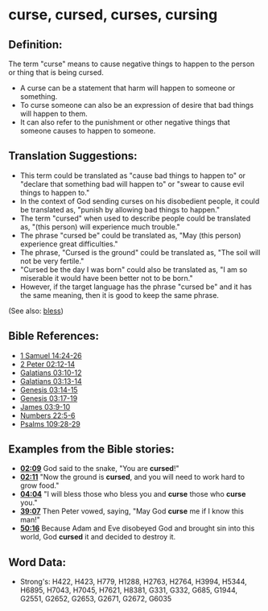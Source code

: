 # curse, cursed, curses, cursing #

## Definition: ##

The term "curse" means to cause negative things to happen to the person or thing that is being cursed.

* A curse can be a statement that harm will happen to someone or something.
* To curse someone can also be an expression of desire that bad things will happen to them.
* It can also refer to the punishment or other negative things that someone causes to happen to someone.

## Translation Suggestions: ##

* This term could be translated as "cause bad things to happen to" or "declare that something bad will happen to" or "swear to cause evil things to happen to."
* In the context of God sending curses on his disobedient people, it could be translated as, "punish by allowing bad things to happen."
* The term "cursed" when used to describe people could be translated as, "(this person) will experience much trouble."
* The phrase "cursed be" could be translated as, "May (this person) experience great difficulties."
* The phrase, "Cursed is the ground" could be translated as, "The soil will not be very fertile."
* "Cursed be the day I was born" could also be translated as, "I am so miserable it would have been better not to be born."
* However, if the target language has the phrase "cursed be" and it has the same meaning, then it is good to keep the same phrase.

(See also: [bless](../kt/bless.md))

## Bible References: ##

* [1 Samuel 14:24-26](rc://en/tn/help/1sa/14/24)
* [2 Peter 02:12-14](rc://en/tn/help/2pe/02/12)
* [Galatians 03:10-12](rc://en/tn/help/gal/03/10)
* [Galatians 03:13-14](rc://en/tn/help/gal/03/13)
* [Genesis 03:14-15](rc://en/tn/help/gen/03/14)
* [Genesis 03:17-19](rc://en/tn/help/gen/03/17)
* [James 03:9-10](rc://en/tn/help/jas/03/09)
* [Numbers 22:5-6](rc://en/tn/help/num/22/05)
* [Psalms 109:28-29](rc://en/tn/help/psa/109/028)

## Examples from the Bible stories: ##

* __[02:09](rc://en/tn/help/obs/02/09)__ God said to the snake, "You are __cursed__!"
* __[02:11](rc://en/tn/help/obs/02/11)__ "Now the ground is __cursed__, and you will need to work hard to grow food."
* __[04:04](rc://en/tn/help/obs/04/04)__ "I will bless those who bless you and __curse__  those who __curse__  you."
* __[39:07](rc://en/tn/help/obs/39/07)__ Then Peter vowed, saying, "May God __curse__  me if I know this man!"
* __[50:16](rc://en/tn/help/obs/50/16)__ Because Adam and Eve disobeyed God and brought sin into this world, God __cursed__  it and decided to destroy it.


## Word Data: ##

* Strong's: H422, H423, H779, H1288, H2763, H2764, H3994, H5344, H6895, H7043, H7045, H7621, H8381, G331, G332, G685, G1944, G2551, G2652, G2653, G2671, G2672, G6035

